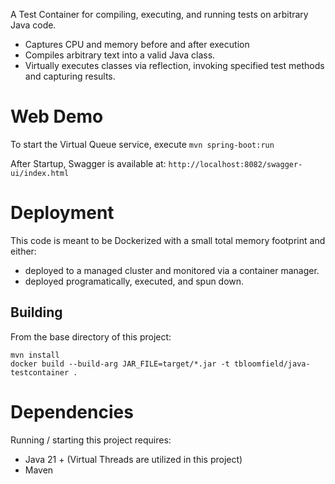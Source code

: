 A Test Container for compiling, executing, and running tests on arbitrary Java code.

- Captures CPU and memory before and after execution
- Compiles arbitrary text into a valid Java class.
- Virtually executes classes via reflection, invoking specified test methods and capturing results.

# Web Demo
To start the Virtual Queue service, execute `mvn spring-boot:run`

After Startup, Swagger is available at: `http://localhost:8082/swagger-ui/index.html`

# Deployment
This code is meant to be Dockerized with a small total memory footprint and either:
 - deployed to a managed cluster and monitored via a container manager.
 - deployed programatically, executed, and spun down.

## Building
From the base directory of this project:
```
mvn install
docker build --build-arg JAR_FILE=target/*.jar -t tbloomfield/java-testcontainer .
```

# Dependencies
Running / starting this project requires:

- Java 21 + (Virtual Threads are utilized in this project)
- Maven
